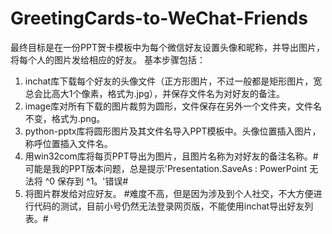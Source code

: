 # GreetingCards-to-WeChat-Friends
最终目标是在一份PPT贺卡模板中为每个微信好友设置头像和昵称，并导出图片，将每个人的图片发给相应的好友。
基本步骤包括：
1. inchat库下载每个好友的头像文件（正方形图片，不过一般都是矩形图片，宽总会比高大1个像素，格式为.jpg），并保存文件名为对好友的备注。
2. image库对所有下载的图片裁剪为圆形，文件保存在另外一个文件夹，文件名不变，格式为.png。
3. python-pptx库将圆形图片及其文件名导入PPT模板中。头像位置插入图片，称呼位置插入文件名。
4. 用win32com库将每页PPT导出为图片，且图片名称为对好友的备注名称。#可能是我的PPT版本问题，总是提示'Presentation.SaveAs : PowerPoint 无法将 ^0 保存到 ^1。'错误#
5. 将图片群发给对应好友。 #难度不高，但是因为涉及到个人社交，不大方便进行代码的测试，目前小号仍然无法登录网页版，不能使用inchat导出好友列表。#
